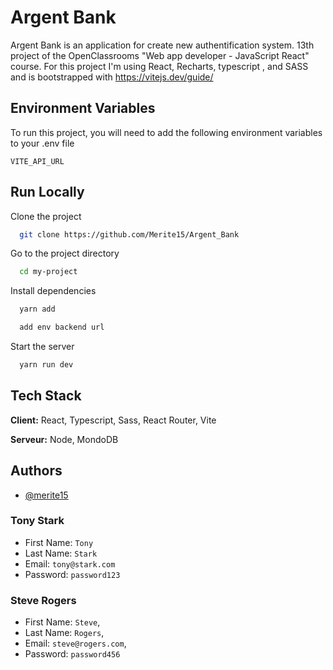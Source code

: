 # Argent Bank

Argent Bank is an application for create new authentification system. 13th project of the OpenClassrooms "Web app developer - JavaScript React" course. For this project I'm using React, Recharts, typescript , and SASS and is bootstrapped with https://vitejs.dev/guide/


## Environment Variables

To run this project, you will need to add the following environment variables to your .env file

`VITE_API_URL`

## Run Locally

Clone the project

```bash
  git clone https://github.com/Merite15/Argent_Bank
```

Go to the project directory

```bash
  cd my-project
```

Install dependencies

```bash
  yarn add
```

```bash
  add env backend url
```

Start the server

```bash
  yarn run dev
```


## Tech Stack

**Client:** React, Typescript, Sass, React Router, Vite

**Serveur:** Node, MondoDB


## Authors

- [@merite15](https://github.com/Merite15)

### Tony Stark

- First Name: `Tony`
- Last Name: `Stark`
- Email: `tony@stark.com`
- Password: `password123`

### Steve Rogers

- First Name: `Steve`,
- Last Name: `Rogers`,
- Email: `steve@rogers.com`,
- Password: `password456`